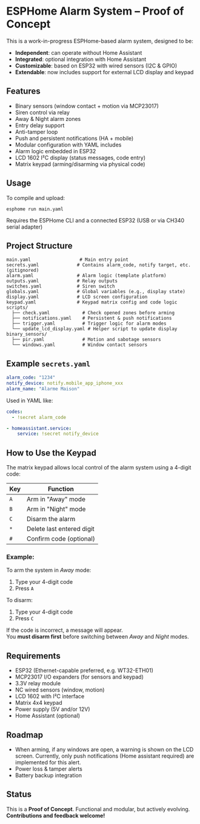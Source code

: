 # ESPHome Alarm System – Proof of Concept

This is a work-in-progress ESPHome-based alarm system, designed to be:

- **Independent**: can operate without Home Assistant
- **Integrated**: optional integration with Home Assistant
- **Customizable**: based on ESP32 with wired sensors (I2C & GPIO)
- **Extendable**: now includes support for external LCD display and keypad

## Features

- Binary sensors (window contact + motion via MCP23017)
- Siren control via relay
- Away & Night alarm zones
- Entry delay support
- Anti-tamper loop
- Push and persistent notifications (HA + mobile)
- Modular configuration with YAML includes
- Alarm logic embedded in ESP32
- LCD 1602 I²C display (status messages, code entry)
- Matrix keypad (arming/disarming via physical code)

## Usage

To compile and upload:

```
esphome run main.yaml
```

Requires the ESPHome CLI and a connected ESP32 (USB or via CH340 serial adapter)

## Project Structure

```
main.yaml                  # Main entry point
secrets.yaml              # Contains alarm_code, notify target, etc. (gitignored)
alarm.yaml                # Alarm logic (template platform)
outputs.yaml              # Relay outputs
switches.yaml             # Siren switch
globals.yaml              # Global variables (e.g., display state)
display.yaml              # LCD screen configuration
keypad.yaml               # Keypad matrix config and code logic
scripts/
  ├── check.yaml            # Check opened zones before arming
  ├── notifications.yaml    # Persistent & push notifications
  ├── trigger.yaml          # Trigger logic for alarm modes
  └── update_lcd_display.yaml # Helper script to update display
binary_sensors/
  ├── pir.yaml              # Motion and sabotage sensors
  └── windows.yaml          # Window contact sensors
```

## Example `secrets.yaml`

```yaml
alarm_code: "1234"
notify_device: notify.mobile_app_iphone_xxx
alarm_name: "Alarme Maison"
```

Used in YAML like:

```yaml
codes:
  - !secret alarm_code

- homeassistant.service:
    service: !secret notify_device
```

## How to Use the Keypad

The matrix keypad allows local control of the alarm system using a 4-digit code:

| Key | Function                  |
|-----|---------------------------|
| `A` | Arm in "Away" mode        |
| `B` | Arm in "Night" mode       |
| `C` | Disarm the alarm          |
| `*` | Delete last entered digit |
| `#` | Confirm code (optional)   |

### Example:
To arm the system in *Away* mode:

1. Type your 4-digit code  
2. Press `A`

To disarm:

1. Type your 4-digit code  
2. Press `C`

If the code is incorrect, a message will appear.  
You **must disarm first** before switching between *Away* and *Night* modes.

## Requirements

- ESP32 (Ethernet-capable preferred, e.g. WT32-ETH01)
- MCP23017 I/O expanders (for sensors and keypad)
- 3.3V relay module
- NC wired sensors (window, motion)
- LCD 1602 with I²C interface
- Matrix 4x4 keypad
- Power supply (5V and/or 12V)
- Home Assistant (optional)

## Roadmap
- When arming, if any windows are open, a warning is shown on the LCD screen. Currently, only push notifications (Home assistant required) are implemented for this alert.
- Power loss & tamper alerts
- Battery backup integration

## Status

This is a **Proof of Concept**. Functional and modular, but actively evolving.  
**Contributions and feedback welcome!**